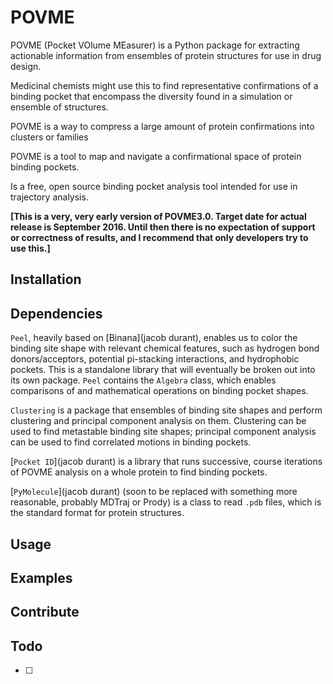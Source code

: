 # POVME

POVME (Pocket VOlume MEasurer) is a Python package for extracting actionable information from ensembles of protein structures for use in drug design.

Medicinal chemists might use this to find representative confirmations of a binding pocket that encompass the diversity found in a simulation or ensemble of structures.

POVME is a way to compress a large amount of protein confirmations into clusters or families

POVME is a tool to map and navigate a confirmational space of protein binding pockets.

Is a free, open source binding pocket analysis tool intended for use in trajectory analysis.

**[This is a very, very early version of POVME3.0. Target date for actual release is September 2016. Until then there is no expectation of support or correctness of results, and I recommend that only developers try to use this.]**

## Installation

## Dependencies

`Peel`, heavily based on [Binana](jacob durant), enables us to color the binding site shape with relevant chemical features, such as hydrogen bond donors/acceptors, potential pi-stacking interactions, and hydrophobic pockets. This is a standalone library that will eventually be broken out into its own package. `Peel` contains the `Algebra` class, which enables comparisons of and mathematical operations on binding pocket shapes.

`Clustering` is a package that ensembles of binding site shapes and perform clustering and principal component analysis on them. Clustering can be used to find metastable binding site shapes; principal component analysis can be used to find correlated motions in binding pockets.

[`Pocket ID`](jacob durant) is a library that runs successive, course iterations of POVME analysis on a whole protein to find binding pockets.

[`PyMolecule`](jacob durant) (soon to be replaced with something more reasonable, probably MDTraj or Prody) is a class to read `.pdb` files, which is the standard format for protein structures.

## Usage

## Examples

## Contribute

## Todo

- [ ]
